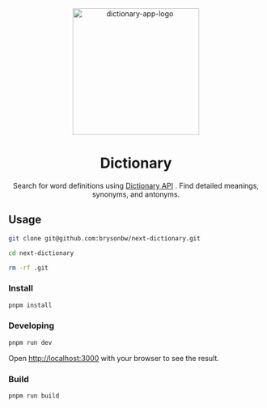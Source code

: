 <div align="center">
  <img height="250x" alt="dictionary-app-logo" src="https://res.cloudinary.com/ddlhtsgmp/image/upload/c_fill,w_200,h_200,r_100/dictionary_app.png" />

<br />
  <h1>Dictionary</h1>

  Search for word definitions using [Dictionary API](https://dictionaryapi.dev/) . Find detailed meanings, synonyms, and antonyms.
</div>

## Usage

```bash
git clone git@github.com:brysonbw/next-dictionary.git
```

```bash
cd next-dictionary
```

```bash
rm -rf .git
```

### Install

```bash
pnpm install
```

### Developing

```bash
pnpm run dev
```

Open [http://localhost:3000](http://localhost:3000) with your browser to see the result.

### Build
```bash
pnpm run build
```
